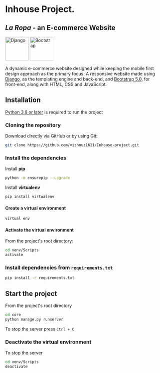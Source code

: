 # Inhouse Project.

## _La Ropa_ - an E-commerce Website

[<img src="https://static.djangoproject.com/img/logos/django-logo-negative.png" height="75" alt="Django">](https://www.djangoproject.com)
[<img src="https://getbootstrap.com/docs/4.0/assets/brand/bootstrap-solid.svg" width="75" alt="Bootstrap">](https://getbootstrap.com)

A dynamic e-commerce website designed while keeping the mobile first design approach as the primary focus. A responsive website made using [Django](https://djangoproject.com), as the templating engine and back-end, and [Bootstrap 5.0](https://getbootstrap.com/), for front-end, along with HTML, CSS and JavaScript.

## Installation

[Python 3.6 or later](https://www.python.org/downloads/) is required to run the project

### Cloning the repository

Download directly via GitHub or by using Git:

```sh 
git clone https://github.com/vishnuz1611/Inhouse-project.git
```

### Install the dependencies

Install **pip**
```sh
python -m ensurepip --upgrade
```

Install **virtualenv**
```sh
pip install virtualenv
```

#### Create a virtual environment
```sh
virtual env
```

#### Activate the virtual environment
From the project's root directory:
```sh
cd venv/Scripts
activate
```

### Install dependencies from `requirements.txt`
```sh
pip install -r requirements.txt
```

## Start the project
From the project's root directory
```sh
cd core
python manage.py runserver
```

To stop the server press `Ctrl + C`

### Deactivate the virtual environment
To stop the server 
```sh
cd venv/Scripts
deactivate
```

